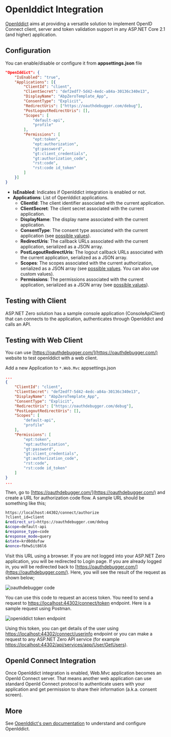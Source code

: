 # OpenIddict Integration

[OpenIddict](https://documentation.openiddict.com/) aims at providing a versatile solution to implement OpenID Connect client, server and token validation support in any ASP.NET Core 2.1 (and higher) application.

## Configuration

You can enable/disable or configure it from **appsettings.json** file

```json
"OpenIddict": {
    "IsEnabled": "true",
    "Applications": [{
        "ClientId": "client",
        "ClientSecret": "def2edf7-5d42-4edc-a84a-30136c340e13",
        "DisplayName": "AbpZeroTemplate_App",
        "ConsentType": "Explicit",
        "RedirectUris": ["https://oauthdebugger.com/debug"],
        "PostLogoutRedirectUris": [],
        "Scopes": [
            "default-api",
            "profile"
        ],
        "Permissions": [
            "ept:token",
            "ept:authorization",
            "gt:password",
            "gt:client_credentials",
            "gt:authorization_code",
            "rst:code",
            "rst:code id_token"
        ]
    }]
}
```

* **IsEnabled**: Indicates if OpenIddict integration is enabled or not.
* **Applications**: List of OpenIddict applications.
  * **ClientId**: The client identifier associated with the current application.
  * **ClientSecret**: The client secret associated with the current application.
  * **DisplayName**: The display name associated with the current application.
  * **ConsentType**: The consent type associated with the current application (see [possible values](https://github.com/openiddict/openiddict-core/blob/dev/src/OpenIddict.Abstractions/OpenIddictConstants.cs#L178)). 
  * **RedirectUris**: The callback URLs associated with the current application, serialized as a JSON array.
  * **PostLogoutRedirectUris**: The logout callback URLs associated with the current application, serialized as a JSON array.
  * **Scopes**: The scopes associated with the current authorization, serialized as a JSON array (see [possible values](https://github.com/openiddict/openiddict-core/blob/dev/src/OpenIddict.Abstractions/OpenIddictConstants.cs#L402). You can also use custom values).
  * **Permissions**: The permissions associated with the current application, serialized as a JSON array (see [possible values](https://github.com/openiddict/openiddict-core/blob/dev/src/OpenIddict.Abstractions/OpenIddictConstants.cs#L360)).

## Testing with Client

ASP.NET Zero solution has a sample console application (ConsoleApiClient) that can connects to the application, authenticates through OpenIddict and calls an API.


## Testing with Web Client

You can use [https://oauthdebugger.com/](https://oauthdebugger.com/) website to test openIddict with a web client. 

Add a new Application to `*.Web.Mvc` appsettings.json

```json
...
{
    "ClientId": "client",
    "ClientSecret": "def2edf7-5d42-4edc-a84a-30136c340e13",
    "DisplayName": "AbpZeroTemplate_App",
    "ConsentType": "Explicit",
    "RedirectUris": ["https://oauthdebugger.com/debug"],
    "PostLogoutRedirectUris": [],
    "Scopes": [
        "default-api",
        "profile"
    ],
    "Permissions": [
        "ept:token",
        "ept:authorization",
        "gt:password",
        "gt:client_credentials",
        "gt:authorization_code",
        "rst:code",
        "rst:code id_token"
    ]
}
...
```

Then, go to [https://oauthdebugger.com/](https://oauthdebugger.com/) and create a URL for authorization code flow. A sample URL should be something like this;

```bash
https://localhost:44302/connect/authorize
?client_id=client
&redirect_uri=https://oauthdebugger.com/debug
&scope=default-api
&response_type=code
&response_mode=query
&state=krd0ddufuw
&nonce=fbhw5it86l6
```

Visit this URL using a browser. If you are not logged into your ASP.NET Zero application, you will be redirected to Login page. If you are already logged in, you will be redirected back to [https://oauthdebugger.com/](https://oauthdebugger.com/). Here, you will see the result of the request as shown below;

![oauthdebugger code](images/openiddict_oauthdebugger_code.png)

You can use this code to request an access token. You need to send a request to [https://localhost:44302/connect/token](https://localhost:44302/connect/token) endpoint. Here is a sample request using Postman.

![openiddict token endpoint](images/openiddict_token_endpoint.png)

Using this token, you can get details of the user using [https://localhost:44302/connect/userinfo](https://localhost:44302/connect/userinfo) endpoint or you can make a request to any ASP.NET Zero API service (for example [https://localhost:44302/api/services/app/User/GetUsers](https://localhost:44302/api/services/app/User/GetUsers)).

## OpenId Connect Integration

Once OpenIddict integration is enabled, Web.Mvc application becomes an OpenId Connect server. That means another web application can use standard OpenId Connect protocol to authenticate users with your
application and get permission to share their information (a.k.a. consent screen).

## More

See [OpenIddict's own documentation](https://documentation.openiddict.com/) to understand and configure OpenIddict.

